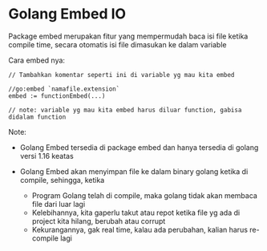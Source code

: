 # Golang Embed IO

Package embed merupakan fitur yang mempermudah baca isi file ketika compile time, secara otomatis isi file dimasukan ke dalam variable

Cara embed nya:

``` golang
// Tambahkan komentar seperti ini di variable yg mau kita embed

//go:embed `namafile.extension`
embed := functionEmbed(...)

// note: variable yg mau kita embed harus diluar function, gabisa didalam function
```

Note:

  - Golang Embed tersedia di package embed dan hanya tersedia di golang versi 1.16 keatas

  - Golang Embed akan menyimpan file ke dalam binary golang ketika di compile, sehingga, ketika
    - Program Golang telah di compile, maka golang tidak akan membaca file dari luar lagi
    - Kelebihannya, kita gaperlu takut atau repot ketika file yg ada di project kita hilang, berubah atau corrupt
    - Kekurangannya, gak real time, kalau ada perubahan, kalian harus re-compile lagi
